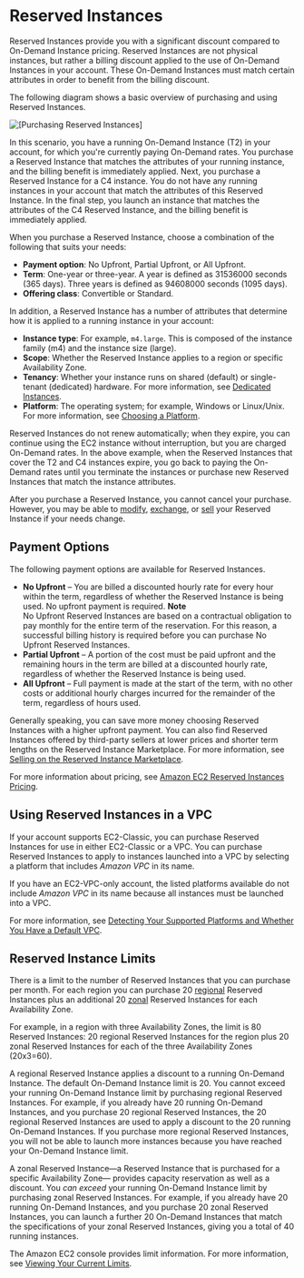 # Reserved Instances<a name="ec2-reserved-instances"></a>

Reserved Instances provide you with a significant discount compared to On\-Demand Instance pricing\. Reserved Instances are not physical instances, but rather a billing discount applied to the use of On\-Demand Instances in your account\. These On\-Demand Instances must match certain attributes in order to benefit from the billing discount\.

The following diagram shows a basic overview of purchasing and using Reserved Instances\.

![\[Purchasing Reserved Instances\]](http://docs.aws.amazon.com/AWSEC2/latest/UserGuide/images/ri-basics.png)

In this scenario, you have a running On\-Demand Instance \(T2\) in your account, for which you're currently paying On\-Demand rates\. You purchase a Reserved Instance that matches the attributes of your running instance, and the billing benefit is immediately applied\. Next, you purchase a Reserved Instance for a C4 instance\. You do not have any running instances in your account that match the attributes of this Reserved Instance\. In the final step, you launch an instance that matches the attributes of the C4 Reserved Instance, and the billing benefit is immediately applied\.

When you purchase a Reserved Instance, choose a combination of the following that suits your needs:
+ **Payment option**: No Upfront, Partial Upfront, or All Upfront\.
+ **Term**: One\-year or three\-year\. A year is defined as 31536000 seconds \(365 days\)\. Three years is defined as 94608000 seconds \(1095 days\)\.
+ **Offering class**: Convertible or Standard\.

In addition, a Reserved Instance has a number of attributes that determine how it is applied to a running instance in your account:
+ **Instance type**: For example, `m4.large`\. This is composed of the instance family \(m4\) and the instance size \(large\)\.
+ **Scope**: Whether the Reserved Instance applies to a region or specific Availability Zone\.
+ **Tenancy**: Whether your instance runs on shared \(default\) or single\-tenant \(dedicated\) hardware\. For more information, see [Dedicated Instances](dedicated-instance.md)\. 
+ **Platform**: The operating system; for example, Windows or Linux/Unix\. For more information, see [Choosing a Platform](ri-market-concepts-buying.md#ri-choosing-platform)\.

Reserved Instances do not renew automatically; when they expire, you can continue using the EC2 instance without interruption, but you are charged On\-Demand rates\. In the above example, when the Reserved Instances that cover the T2 and C4 instances expire, you go back to paying the On\-Demand rates until you terminate the instances or purchase new Reserved Instances that match the instance attributes\.

After you purchase a Reserved Instance, you cannot cancel your purchase\. However, you may be able to [modify](ri-modifying.md), [exchange](ri-convertible-exchange.md), or [sell](ri-market-general.md) your Reserved Instance if your needs change\.

## Payment Options<a name="ri-payment-options"></a>

The following payment options are available for Reserved Instances\.
+ **No Upfront** – You are billed a discounted hourly rate for every hour within the term, regardless of whether the Reserved Instance is being used\. No upfront payment is required\.
**Note**  
No Upfront Reserved Instances are based on a contractual obligation to pay monthly for the entire term of the reservation\. For this reason, a successful billing history is required before you can purchase No Upfront Reserved Instances\.
+ **Partial Upfront** – A portion of the cost must be paid upfront and the remaining hours in the term are billed at a discounted hourly rate, regardless of whether the Reserved Instance is being used\.
+ **All Upfront** – Full payment is made at the start of the term, with no other costs or additional hourly charges incurred for the remainder of the term, regardless of hours used\.

Generally speaking, you can save more money choosing Reserved Instances with a higher upfront payment\. You can also find Reserved Instances offered by third\-party sellers at lower prices and shorter term lengths on the Reserved Instance Marketplace\. For more information, see [Selling on the Reserved Instance Marketplace](ri-market-general.md)\. 

For more information about pricing, see [Amazon EC2 Reserved Instances Pricing](https://aws.amazon.com/ec2/pricing/reserved-instances/pricing/)\.

## Using Reserved Instances in a VPC<a name="reserved-instances-vpc"></a>

If your account supports EC2\-Classic, you can purchase Reserved Instances for use in either EC2\-Classic or a VPC\. You can purchase Reserved Instances to apply to instances launched into a VPC by selecting a platform that includes *Amazon VPC* in its name\. 

If you have an EC2\-VPC\-only account, the listed platforms available do not include *Amazon VPC* in its name because all instances must be launched into a VPC\.

For more information, see [Detecting Your Supported Platforms and Whether You Have a Default VPC](https://docs.aws.amazon.com/vpc/latest/userguide/default-vpc.html#detecting-platform)\. 

## Reserved Instance Limits<a name="ri-limits"></a>

There is a limit to the number of Reserved Instances that you can purchase per month\. For each region you can purchase 20 [regional](apply_ri.md#apply-regional-ri) Reserved Instances plus an additional 20 [zonal](apply_ri.md#apply-zonal-ri) Reserved Instances for each Availability Zone\.

For example, in a region with three Availability Zones, the limit is 80 Reserved Instances: 20 regional Reserved Instances for the region plus 20 zonal Reserved Instances for each of the three Availability Zones \(20x3=60\)\.

A regional Reserved Instance applies a discount to a running On\-Demand Instance\. The default On\-Demand Instance limit is 20\. You cannot exceed your running On\-Demand Instance limit by purchasing regional Reserved Instances\. For example, if you already have 20 running On\-Demand Instances, and you purchase 20 regional Reserved Instances, the 20 regional Reserved Instances are used to apply a discount to the 20 running On\-Demand Instances\. If you purchase more regional Reserved Instances, you will not be able to launch more instances because you have reached your On\-Demand Instance limit\.

A zonal Reserved Instance—a Reserved Instance that is purchased for a specific Availability Zone— provides capacity reservation as well as a discount\. You *can exceed* your running On\-Demand Instance limit by purchasing zonal Reserved Instances\. For example, if you already have 20 running On\-Demand Instances, and you purchase 20 zonal Reserved Instances, you can launch a further 20 On\-Demand Instances that match the specifications of your zonal Reserved Instances, giving you a total of 40 running instances\.

The Amazon EC2 console provides limit information\. For more information, see [Viewing Your Current Limits](ec2-resource-limits.md#view-limits)\.